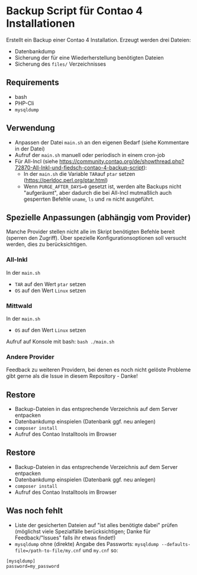 # Backup Script für Contao 4 Installationen

Erstellt ein Backup einer Contao 4 Installation. Erzeugt werden drei Dateien:

* Datenbankdump
* Sicherung der für eine Wiederherstellung benötigten Dateien
* Sicherung des `files/` Verzeichnisses

## Requirements

* bash
* PHP-Cli
* `mysqldump`


## Verwendung

* Anpassen der Datei `main.sh` an den eigenen Bedarf (siehe Kommentare in der Datei)
* Aufruf der `main.sh` manuell oder periodisch in einem cron-job
* Für All-Incl (siehe https://community.contao.org/de/showthread.php?72870-All-Inkl-und-fiedsch-contao-4-backup-script):
  * In der `main.sh` die Variable `TAR`auf `ptar` setzen (https://perldoc.perl.org/ptar.html)
  * Wenn `PURGE_AFTER_DAYS=0` gesetzt ist, werden alte Backups nicht "aufgeräumt", aber
    dadurch die bei All-Incl mutmaßlich auch gesperrten Befehle `uname`, `ls` und `rm` nicht
    ausgeführt.

## Spezielle Anpassungen (abhängig vom Provider)

Manche Provider stellen nicht alle im Skript benötigten Befehle bereit (sperren den Zugriff).
Über spezielle Konfigurationsoptionen soll versucht werden, dies zu berücksichtigen.


### All-Inkl

In der `main.sh`
* `TAR` auf den Wert `ptar` setzen
* `OS` auf den Wert `Linux` setzen

### Mittwald

In der `main.sh`
* `OS` auf den Wert `Linux` setzen

Aufruf auf Konsole mit bash: `bash ./main.sh`

### Andere Provider

Feedback zu weiteren Providern, bei denen es noch nicht gelöste Probleme gibt gerne
als die Issue in diesem Repository - Danke!


## Restore

* Backup-Dateien in das entsprechende Verzeichnis auf dem Server entpacken
* Datenbankdump einspielen (Datenbank ggf. neu anlegen)
* `composer install`
* Aufruf des Contao Installtools im Browser


## Restore

* Backup-Dateien in das entsprechende Verzeichnis auf dem Server entpacken
* Datenbankdump einspielen (Datenbank ggf. neu anlegen)
* `composer install`
* Aufruf des Contao Installtools im Browser


## Was noch fehlt

* Liste der gesicherten Dateien auf "ist alles benötigte dabei" prüfen (möglichst viele
  Spezialfälle berücksichtigen; Danke für Feedback/"Issues" falls ihr etwas findet!)
* `mysqldump` ohne (direkte) Angabe des Passworts: `mysqldump --defaults-file=/path-to-file/my.cnf`
und `my.cnf` so:

 ```
 [mysqldump]
 password=my_password
 ```
